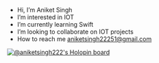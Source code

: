 - Hi, I’m Aniket Singh
- I’m interested in IOT
- I’m currently learning Swift
- I’m looking to collaborate on IOT projects
- How to reach me aniketsingh22251@gmail.com

[![@aniketsingh222's Holopin board](https://holopin.me/aniketsingh222)](https://holopin.io/@aniketsingh222)
